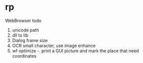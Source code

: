 # rp
WebBrowser
todo
1. unicode path
2. dll to lib
3. Dialog frame size
4. OCR small character, use image enhance
5. wf optimize
-. print a GUI picture and mark the place that need coordinates
